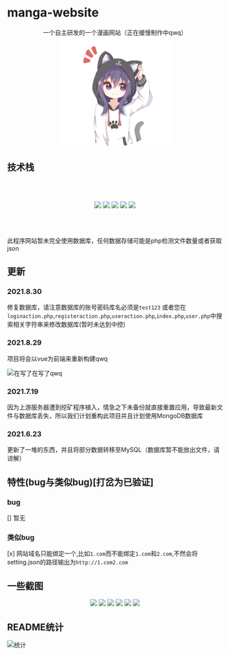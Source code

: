 # manga-website

<p align="center">
一个自主研发的一个漫画网站（正在缓慢制作中qwq）
<br>
<img width="256px" height="256px" src="/img/logo.svg"/>
</p>



## 技术栈

<br><br>
<p align="center">
<img src="https://img.shields.io/badge/-JavaScript-f7e018?style=flat-square&logo=javascript&logoColor=white" />
<img src="https://img.shields.io/badge/-HTML5-E34F26?style=flat-square&logo=html5&logoColor=white" />
<img src="https://img.shields.io/badge/-CSS3-1572B6?style=flat-square&logo=css3&logoColor=white" />
<img src="https://img.shields.io/badge/PHP7.2-777bb3?style=flat-square&logo=PHP&logoColor=white"/>
  <img src="https://img.shields.io/badge/MySQL-4479A1?style=flat-square&logo=MySQL&logoColor=white"/>
</p>
<br><br>

此程序网站暂未完全使用数据库，任何数据存储可能是php检测文件数量或者获取json



## 更新
### 2021.8.30
修复数据库，请注意数据库的账号密码库名必须是`test123`
或者您在`loginaction.php`,`registeraction.php`,`useraction.php`,`index.php`,`user.php`中搜索相关字符串来修改数据库(暂时未达到中控)
### 2021.8.29
项目将会以vue为前端来重新构建qwq

![在写了在写了qwq](https://i.loli.net/2021/08/29/ziC47oAwldfpycv.png)

### 2021.7.19
因为上游服务器遭到挖矿程序植入，情急之下未备份就直接重置应用，导致最新文件与数据库丢失，所以我们计划重构此项目并且计划使用MongoDB数据库
### 2021.6.23
更新了一堆的东西，并且将部分数据转移至MySQL（数据库暂不能放出文件，请谅解）



## 特性(bug与类似bug)[打岔为已验证]
### bug
[] 暂无

### 类似bug
[x] 网站域名只能绑定一个,比如`1.com`而不能绑定`1.com`和`2.com`,不然会将setting.json的路径输出为`http://1.com2.com`



## 一些截图

<p align="center">
<img src="https://i.loli.net/2021/06/23/FeMDtR4lAmSvc9k.png"/>
<img src="https://i.loli.net/2021/06/23/ckOeWqzyYZSw72m.png"/>
<img src="https://i.loli.net/2021/06/23/f8thVGHoI2EbAq6.png"/>
<img src="https://i.loli.net/2021/06/23/KuYJpbtxEgcD7MO.png"/>
<img src="https://i.loli.net/2021/06/23/cy63dqoG4vzlLMO.png"/>
<img src="https://i.loli.net/2021/06/23/2Bn87gtPZV5xJIf.png"/>
</p>



## README统计
![统计](https://count.getloli.com/get/@misaka10843?theme=elbooru)

